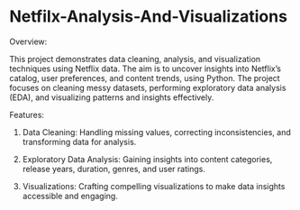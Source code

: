 # Netfilx-Analysis-And-Visualizations
Overview:

This project demonstrates data cleaning, analysis, and visualization techniques using Netflix data. The aim is to uncover insights into Netflix’s catalog, user preferences, and content trends, using Python. The project focuses on cleaning messy datasets, performing exploratory data analysis (EDA), and visualizing patterns and insights effectively.

Features:

1. Data Cleaning: Handling missing values, correcting inconsistencies, and transforming data for analysis.

2. Exploratory Data Analysis: Gaining insights into content categories, release years, duration, genres, and user ratings.

3. Visualizations: Crafting compelling visualizations to make data insights accessible and engaging.
